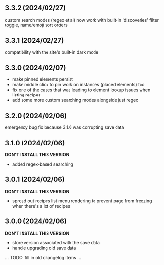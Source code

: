 ## 3.3.2 (2024/02/27)
custom search modes (regex et al) now work with built-in 'discoveries' filter toggle, name/emoji sort orders

## 3.3.1 (2024/02/27)
compatibility with the site's built-in dark mode

## 3.3.0 (2024/02/07)
- make pinned elements persist
- make middle click to pin work on instances (placed elements) too
- fix one of the cases that was leading to element lookup issues when listing recipes
- add some more custom searching modes alongside just regex

## 3.2.0 (2024/02/06)
emergency bug fix because 3.1.0 was corrupting save data

## 3.1.0 (2024/02/06)
**DON'T INSTALL THIS VERSION**
- added regex-based searching

## 3.0.1 (2024/02/06)
**DON'T INSTALL THIS VERSION**
- spread out recipes list menu rendering to prevent page from freezing when there's a lot of recipes

## 3.0.0 (2024/02/06)
**DON'T INSTALL THIS VERSION**
- store version associated with the save data
- handle upgrading old save data

... TODO: fill in old changelog items ...



